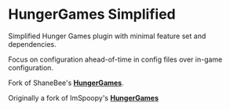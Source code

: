 # HungerGames Simplified

Simplified Hunger Games plugin with minimal feature set and dependencies.

Focus on configuration ahead-of-time in config files over in-game configuration.

Fork of ShaneBee's [**HungerGames**](https://github.com/ShaneBeeStudios/HungerGames).

Originally a fork of ImSpoopy's [**HungerGames**](https://github.com/ImSpoopy/Hungergames)
